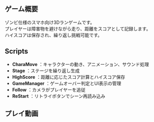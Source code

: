 ## ゲーム概要
ゾンビ仕様のスマホ向け3Dランゲームです。  
プレイヤーは障害物を避けながら走り、距離をスコアとして記録します。  
ハイスコアは保存され、繰り返し挑戦可能です。

## Scripts
- **CharaMove**   ：キャラクターの動き、アニメーション、サウンド処理  
- **Stage**       ：ステージを繰り返し生成  
- **HighScore**   ：距離に応じたスコア計算とハイスコア保存  
- **GameManager** ：ゲームオーバー判定とUI表示の管理  
- **Follow**      ：カメラがプレイヤーを追従  
- **ReStart**     ：リトライボタンでシーン再読み込み  

## プレイ動画
